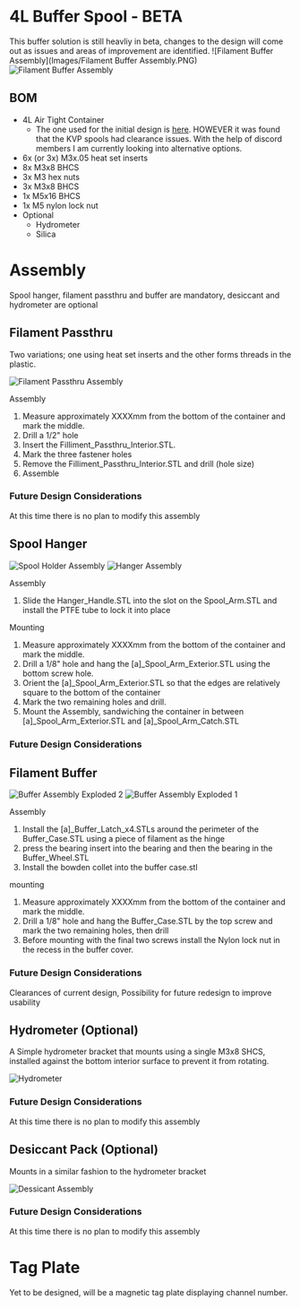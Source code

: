 # 4L Buffer Spool - BETA

This buffer solution is still heavliy in beta, changes to the design will come out as issues and areas of improvement are identified.
![Filament Buffer Assembly](Images/Filament Buffer Assembly.PNG)
![Filament Buffer Assembly](https://user-images.githubusercontent.com/61592279/150192109-9bfeb8ae-1d6c-4b47-aac1-e851647b28fc.PNG)

## BOM

- 4L Air Tight Container
    - The one used for the initial design is [here](https://www.amazon.com/Containers-PRAKI-Airtight-Leak-proof-Canister/dp/B08TWH2QHV/ref=pd_rhf_ee_s_rp_c_2_4/142-3630995-6911105?pd_rd_w=NsqEw&pf_rd_p=5504b049-e102-4aa1-bed5-5cbcc3702210&pf_rd_r=V2H8ZEMQV48BSCNPQBP8&pd_rd_r=95199d46-c915-4553-b019-1fa26afedc4e&pd_rd_wg=uHuj3&pd_rd_i=B08TWH2QHV&psc=1). HOWEVER it was found that the KVP spools had clearance issues. With the help of discord members I am currently looking into alternative options.
- 6x (or 3x) M3x.05 heat set inserts
- 8x M3x8 BHCS
- 3x M3 hex nuts
- 3x M3x8 BHCS
- 1x M5x16 BHCS
- 1x M5 nylon lock nut
- Optional
    - Hydrometer
    - Silica

# Assembly

Spool hanger, filament passthru and buffer are mandatory, desiccant and hydrometer are optional

## Filament Passthru

Two variations; one using heat set inserts and the other forms threads in the plastic.

![Filament Passthru Assembly](https://user-images.githubusercontent.com/61592279/150192079-83a81f5c-09dc-4e0f-95a2-6e69526acee2.PNG)

Assembly

1.  Measure approximately XXXXmm from the bottom of the container and mark the middle.
2.  Drill a 1/2" hole
3.  Insert the Filliment\_Passthru\_Interior.STL.
4.  Mark the three fastener holes
5.  Remove the Filliment\_Passthru\_Interior.STL and drill (hole size)
6.  Assemble

### Future Design Considerations

At this time there is no plan to modify this assembly

## Spool Hanger

![Spool Holder Assembly](https://user-images.githubusercontent.com/61592279/150192048-598b82e3-06f0-409a-b264-b574165de27e.PNG)
![Hanger Assembly](https://user-images.githubusercontent.com/61592279/150192052-f7383d05-ea53-4932-98b5-5a1a48e4650c.PNG)


Assembly

1.  Slide the Hanger\_Handle.STL into the slot on the Spool\_Arm.STL and install the PTFE tube to lock it into place

Mounting

1.  Measure approximately XXXXmm from the bottom of the container and mark the middle.
2.  Drill a 1/8" hole and hang the \[a\]\_Spool\_Arm_Exterior.STL using the bottom screw hole.
3.  Orient the \[a\]\_Spool\_Arm_Exterior.STL so that the edges are relatively square to the bottom of the container
4.  Mark the two remaining holes and drill.
5.  Mount the Assembly, sandwiching the container in between \[a\]\_Spool\_Arm\_Exterior.STL and \[a\]\_Spool\_Arm\_Catch.STL

### Future Design Considerations

## Filament Buffer

![Buffer Assembly Exploded 2](https://user-images.githubusercontent.com/61592279/150192009-11970ebd-4a93-455c-b387-920c4b17b81c.PNG)
![Buffer Assembly Exploded 1](https://user-images.githubusercontent.com/61592279/150192016-06559173-0c1d-4a5c-a345-5158e370b1e1.PNG)

Assembly

1.  Install the \[a\]\_Buffer\_Latch\_x4.STLs around the perimeter of the Buffer\_Case.STL using a piece of filament as the hinge
2.  press the bearing insert into the bearing and then the bearing in the Buffer_Wheel.STL
3.  Install the bowden collet into the buffer case.stl

mounting

1.  Measure approximately XXXXmm from the bottom of the container and mark the middle.
2.  Drill a 1/8" hole and hang the Buffer_Case.STL by the top screw and mark the two remaining holes, then drill
3.  Before mounting with the final two screws install the Nylon lock nut in the recess in the buffer cover.

### Future Design Considerations

Clearances of current design, Possibility for future redesign to improve usability 

## Hydrometer (Optional)

A Simple hydrometer bracket that mounts using a single M3x8 SHCS, installed against the bottom interior surface to prevent it from rotating.

![Hydrometer](https://user-images.githubusercontent.com/61592279/150191963-55843f8f-64f2-4df1-a057-38fe8933baa3.PNG)

### Future Design Considerations

At this time there is no plan to modify this assembly

## Desiccant Pack (Optional)

Mounts in a similar fashion to the hydrometer bracket

![Dessicant Assembly](https://user-images.githubusercontent.com/61592279/150191822-cbe6aeeb-a39f-4c42-822c-bf2dd46c430f.PNG)

### Future Design Considerations

At this time there is no plan to modify this assembly

# Tag Plate

Yet to be designed, will be a magnetic tag plate displaying channel number.

